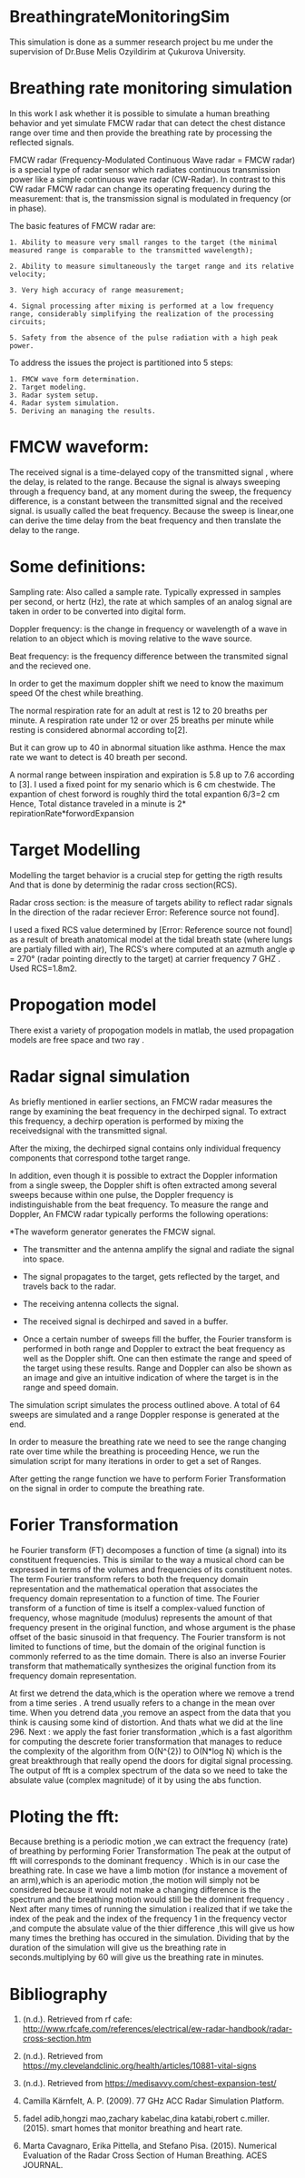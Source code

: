 # BreathingrateMonitoringSim
This simulation is done as a summer research project bu me under the supervision of Dr.Buse Melis Ozyildirim at Çukurova University.

# Breathing rate monitoring simulation

In this work I ask whether it is possible to simulate a human breathing behavior and yet simulate FMCW radar that can detect the chest distance range over time and then provide the breathing rate by processing the reflected signals.

FMCW radar (Frequency-Modulated Continuous Wave radar = FMCW radar) is a special type of radar sensor which radiates continuous transmission power like a simple continuous wave radar (CW-Radar). In contrast to this CW radar FMCW radar can change its operating frequency during the measurement: that is, the transmission signal is modulated in frequency (or in phase).

The basic features of FMCW radar are:

    1. Ability to measure very small ranges to the target (the minimal measured range is comparable to the transmitted wavelength);

    2. Ability to measure simultaneously the target range and its relative velocity;

    3. Very high accuracy of range measurement;

    4. Signal processing after mixing is performed at a low frequency range, considerably simplifying the realization of the processing circuits;

    5. Safety from the absence of the pulse radiation with a high peak power.
    
To address the issues the project is partitioned into  5 steps:

    1. FMCW wave form determination.
    2. Target modeling.
    3. Radar system setup.
    4. Radar system simulation.
    5. Deriving an managing the results.

# FMCW waveform:

The received signal is a time-delayed copy of the transmitted signal ,
where the delay,  is related to the range. Because the signal is always sweeping through a frequency band, at any moment during the sweep, the frequency difference, is a constant between the transmitted signal and the received signal. is usually called the beat frequency. Because the sweep is linear,one can derive the time delay from the beat frequency and then translate the delay to the range.


# Some definitions:

Sampling rate:  Also called a sample rate. Typically expressed in samples per second, or hertz (Hz), the rate at which samples of an analog signal are taken in order to be converted into digital form.

Doppler frequency: is the change in frequency or wavelength of a wave in relation to an object which is moving relative to the wave source.

Beat frequency: is the frequency difference between the transmited signal and the recieved one.

In order to get the maximum doppler shift we need to know the maximum speed
Of the chest while breathing.

The normal respiration rate for an adult at rest is 12 to 20 breaths per minute. A respiration rate under 12 or over 25 breaths per minute while resting is considered abnormal according to[2].

 But it can grow up to 40 in abnormal situation like asthma. Hence the max rate we want to detect is 40 breath per second.

A normal range between inspiration and expiration is 5.8 up to 7.6 according to
[3]. I used a fixed point for my senario which is 6 cm chestwide.
The expantion of chest forword is roughly third the total expantion 6/3=2 cm
Hence, Total distance traveled in a minute is 2* repirationRate*forwordExpansion 

# Target Modelling
Modelling the target behavior is a crucial step for getting the rigth results 
And that is done by determinig the radar cross section(RCS).

Radar cross section:  is the measure of targets ability to reflect radar signals 
İn the direction of the radar reciever Error: Reference source not found].

I used a fixed RCS value determined by [Error: Reference source not found] as a result of breath anatomical model  at the tidal breath state (where lungs are partialy filled with air),
The RCS‘s where computed at an azmuth angle  φ = 270°  (radar pointing directly to the target) at carrier frequency 7 GHZ .
Used RCS=1.8m2.


# Propogation model

There exist a variety of propogation models in matlab, the used propagation models are free space and two ray .

# Radar signal simulation

As briefly mentioned in earlier sections, an FMCW radar measures the
range by examining the beat frequency in the dechirped signal.
To extract this frequency, a dechirp operation is performed by mixing the receivedsignal with the transmitted signal. 

After the mixing, the dechirped signal contains only individual frequency components that correspond tothe target range.

In addition, even though it is possible to extract the Doppler
information from a single sweep, 
the Doppler shift is often extracted among several sweeps because within one pulse, the Doppler frequency is indistinguishable from the beat frequency. To measure the range and Doppler, An FMCW radar typically performs the following operations:


*The waveform generator generates the FMCW signal.

* The transmitter and the antenna amplify the signal and radiate the
 signal into space.

 * The signal propagates to the target, gets reflected by the target, and
 travels back to the radar.

 * The receiving antenna collects the signal.

 * The received signal is dechirped and saved in a buffer.

 * Once a certain number of sweeps fill the buffer, the Fourier transform
 is performed in both range and Doppler to extract the beat frequency as
 well as the Doppler shift. One can then estimate the range and speed of
 the target using these results. Range and Doppler can also be shown as an
 image and give an intuitive indication of where the target is in the
 range and speed domain.
 
 
The simulation script simulates the process outlined above. A total of 64
sweeps are simulated and a range Doppler response is generated at the
 end.


In order to measure the breathing rate we need to see the range changing rate over time while the breathing is proceeding Hence, we run the simulation script for many iterations in order to get a set of Ranges.

After getting the range function we have to perform Forier Transformation on the signal in order to compute the breathing rate.

# Forier Transformation

he Fourier transform (FT) decomposes a function of time (a signal) into its constituent frequencies. 
This is similar to the way a musical chord can be expressed in terms of the volumes and frequencies of its constituent notes. 
The term Fourier transform refers to both the frequency domain representation and the mathematical operation that associates the frequency domain representation to a function of time.
 The Fourier transform of a function of time is itself a complex-valued function of frequency, whose magnitude (modulus) represents the amount of that frequency present in the original function, and whose argument is the phase offset of the basic sinusoid in that frequency. 
The Fourier transform is not limited to functions of time, but the domain of the original function is commonly referred to as the time domain. 
There is also an inverse Fourier transform that mathematically synthesizes the original function from its frequency domain representation.

At first we detrend the data,which is the operation where we remove a trend from a time series .
A trend usually refers to a change in the mean over time.
When you detrend data ,you remove an aspect from the data that you think is causing some kind of distortion.
And thats what we did at the line 296.
Next : we apply the fast forier transformation ,which is a fast algorithm for computing the descrete forier transformation that manages to reduce the complexity of the algorithm from O(N^{2}) to O(N*log N) which is the great breakthrough that really opend the doors for digital signal processing.
The output of fft is a complex spectrum of the data so we need to take the absulate value (complex magnitude) of it by using the abs function.

# Ploting the fft:
Because brething is a periodic motion ,we can extract the frequency (rate) of breathing by performing Forier Transformation 
The peak at the output of fft will corresponds to the dominant frequency .
Which is in our case the breathing rate.
İn case we have a limb motion (for instance a movement of an arm),which is an aperiodic motion ,the motion will simply not be considered because it would not make a changing difference is the spectrum and the breathing motion would still be the dominent frequency .
Next after many times of running the simulation i realized that if we take the index of the peak and the index of the frequency 1 in the frequency vector ,and compute the absulate value of the thier difference ,this will give us how many times the brething has occured in the simulation.
Dividing that by the duration of the simulation will give us the breathing rate in seconds.multiplying  by 60 will give us the breathing rate in minutes.

# Bibliography

1. (n.d.). Retrieved from rf cafe: http://www.rfcafe.com/references/electrical/ew-radar-handbook/radar-cross-section.htm

2. (n.d.). Retrieved from https://my.clevelandclinic.org/health/articles/10881-vital-signs

3. (n.d.). Retrieved from https://medisavvy.com/chest-expansion-test/

4. Camilla Kärnfelt, A. P. (2009). 77 GHz ACC Radar Simulation Platform.

5. fadel adib,hongzi mao,zachary kabelac,dina katabi,robert c.miller. (2015). smart homes that monitor breathing and heart rate.

6. Marta Cavagnaro, Erika Pittella, and Stefano Pisa. (2015). Numerical         Evaluation of the Radar Cross Section of Human Breathing. ACES JOURNAL.

